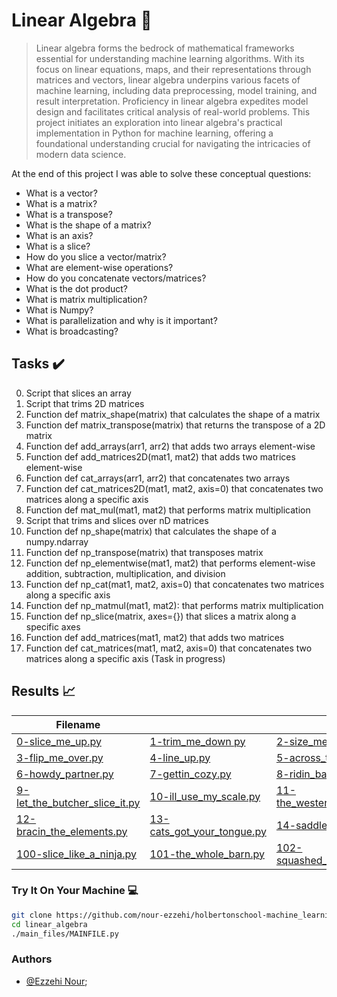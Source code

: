 # Linear Algebra :robot:

> Linear algebra forms the bedrock of mathematical frameworks essential for understanding machine learning algorithms. With its focus on linear equations, maps, and their representations through matrices and vectors, linear algebra underpins various facets of machine learning, including data preprocessing, model training, and result interpretation. Proficiency in linear algebra expedites model design and facilitates critical analysis of real-world problems. This project initiates an exploration into linear algebra's practical implementation in Python for machine learning, offering a foundational understanding crucial for navigating the intricacies of modern data science.


At the end of this project I was able to solve these conceptual questions:

* What is a vector?
* What is a matrix?
* What is a transpose?
* What is the shape of a matrix?
* What is an axis?
* What is a slice?
* How do you slice a vector/matrix?
* What are element-wise operations?
* How do you concatenate vectors/matrices?
* What is the dot product?
* What is matrix multiplication?
* What is Numpy?
* What is parallelization and why is it important?
* What is broadcasting?


## Tasks :heavy_check_mark:

0. Script that slices an array
1. Script that trims 2D matrices
2. Function def matrix_shape(matrix) that calculates the shape of a matrix
3. Function def matrix_transpose(matrix) that returns the transpose of a 2D matrix
4. Function def add_arrays(arr1, arr2) that adds two arrays element-wise
5. Function def add_matrices2D(mat1, mat2) that adds two matrices element-wise
6. Function def cat_arrays(arr1, arr2) that concatenates two arrays
7. Function def cat_matrices2D(mat1, mat2, axis=0) that concatenates two matrices along a specific axis
8. Function def mat_mul(mat1, mat2) that performs matrix multiplication
9. Script that trims and slices over nD matrices
10. Function def np_shape(matrix) that calculates the shape of a numpy.ndarray
11. Function def np_transpose(matrix) that transposes matrix
12. Function def np_elementwise(mat1, mat2) that performs element-wise addition, subtraction, multiplication, and division
13. Function def np_cat(mat1, mat2, axis=0) that concatenates two matrices along a specific axis
14. Function def np_matmul(mat1, mat2): that performs matrix multiplication
15. Function def np_slice(matrix, axes={}) that slices a matrix along a specific axes
16. Function def add_matrices(mat1, mat2) that adds two matrices
17. Function def cat_matrices(mat1, mat2, axis=0) that concatenates two matrices along a specific axis (Task in progress)

## Results :chart_with_upwards_trend:

| Filename |||
| ------ |-----|-----|
| [0-slice_me_up.py](https://github.com/nour-ezzehi/holbertonschool-machine_learning/blob/main/math/linear_algebra/0-slice_me_up.py)| [1-trim_me_down py](https://github.com/nour-ezzehi/holbertonschool-machine_learning/blob/main/math/linear_algebra/1-trim_me_down.py)| [2-size_me_please.py](https://github.com/nour-ezzehi/holbertonschool-machine_learning/blob/main/math/linear_algebra/2-size_me_please.py)|
| [3-flip_me_over.py](https://github.com/nour-ezzehi/holbertonschool-machine_learning/blob/main/math/linear_algebra/3-flip_me_over.py)| [4-line_up.py](https://github.com/nour-ezzehi/holbertonschool-machine_learning/blob/main/math/linear_algebra/4-line_up.py)| [5-across_the_planes.py](https://github.com/nour-ezzehi/holbertonschool-machine_learning/blob/main/math/linear_algebra/5-across_the_planes.py)|
| [6-howdy_partner.py](https://github.com/nour-ezzehi/holbertonschool-machine_learning/blob/main/math/linear_algebra/6-howdy_partner.py)| [7-gettin_cozy.py](https://github.com/nour-ezzehi/holbertonschool-machine_learning/blob/main/math/linear_algebra/7-gettin_cozy.py)| [8-ridin_bareback.py](https://github.com/nour-ezzehi/holbertonschool-machine_learning/blob/main/math/linear_algebra/8-ridin_bareback.py)|
| [9-let_the_butcher_slice_it.py](https://github.com/nour-ezzehi/holbertonschool-machine_learning/blob/main/math/linear_algebra/9-let_the_butcher_slice_it.py)| [10-ill_use_my_scale.py](https://github.com/nour-ezzehi/holbertonschool-machine_learning/blob/main/math/0x00-linear_algebra/10-ill_use_my_scale.py)| [11-the_western_exchange.py](https://github.com/nour-ezzehi/holbertonschool-machine_learning/blob/main/math/linear_algebra/11-the_western_exchange.py)|
| [12-bracin_the_elements.py](https://github.com/nour-ezzehi/holbertonschool-machine_learning/blob/main/math/linear_algebra/12-bracin_the_elements.py)| [13-cats_got_your_tongue.py](https://github.com/nour-ezzehi/holbertonschool-machine_learning/blob/main/math/linear_algebra/13-cats_got_your_tongue.py)| [14-saddle_up.py](https://github.com/nour-ezzehi/holbertonschool-machine_learning/blob/main/math/linear_algebra/14-saddle_up.py)|
| [100-slice_like_a_ninja.py](https://github.com/nour-ezzehi/holbertonschool-machine_learning/blob/main/math/linear_algebra/100-slice_like_a_ninja.py)|[101-the_whole_barn.py](https://github.com/nour-ezzehi/holbertonschool-machine_learning/blob/main/math/linear_algebra/101-the_whole_barn.py)| [102-squashed_like_sardines.py](https://github.com/nour-ezzehi/holbertonschool-machine_learning/blob/main/math/linear_algebra/102-squashed_like_sardines.py)|


### Try It On Your Machine :computer:
```bash
git clone https://github.com/nour-ezzehi/holbertonschool-machine_learning.git
cd linear_algebra
./main_files/MAINFILE.py
```

### Authors
- [@Ezzehi Nour](https://github.com/nour-ezzehi);
